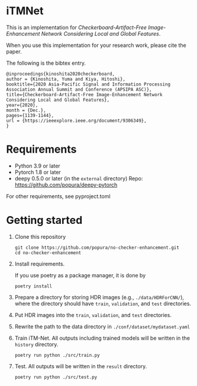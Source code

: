 # iTMNet
This is an implementation for *Checkerboard-Artifact-Free Image-Enhancement Network Considering Local and Global Features*.

When you use this implementation for your research work,
please cite the paper.

The following is the bibtex entry.
```
@inproceedings{kinoshita2020checkerboard,
author = {Kinoshita, Yuma and Kiya, Hitoshi},
booktitle={2020 Asia-Pacific Signal and Information Processing Association Annual Summit and Conference (APSIPA ASC)}, 
title={Checkerboard-Artifact-Free Image-Enhancement Network Considering Local and Global Features}, 
year={2020},
month = {Dec.},
pages={1139-1144},
url = {https://ieeexplore.ieee.org/document/9306349},
}
```

# Requirements
- Python 3.9 or later
- Pytorch 1.8 or later
- deepy 0.5.0 or later (in the `external` directory)
  Repo: https://github.com/popura/deepy-pytorch

For other requirements, see pyproject.toml

# Getting started
1. Clone this repository
    ```
    git clone https://github.com/popura/no-checker-enhancement.git
    cd no-checker-enhancement
    ```
1. Install requirements.

    If you use poetry as a package manager, it is done by
    ```
    poetry install
    ```
1. Prepare a directory for storing HDR images (e.g., `./data/HDRForCNN/`), where the directory should have `train`, `validation`, and `test` directories.
1. Put HDR images into the `train`, `validation`, and `test` directories.
1. Rewrite the path to the data directory in `./conf/dataset/mydataset.yaml`
1. Train iTM-Net.
   All outputs including trained models will be written in the `history` directory.
    ```
    poetry run python ./src/train.py
    ```
1. Test.
   All outputs will be written in the `result` directory.
    ```
    poetry run python ./src/test.py
    ```
